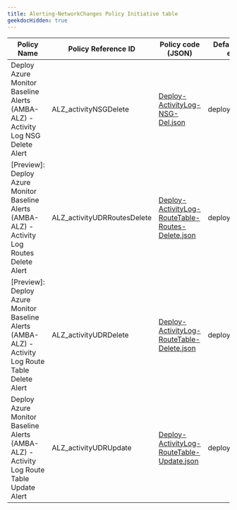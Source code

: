```yaml
---
title: Alerting-NetworkChanges Policy Initiative table
geekdocHidden: true
---
```


| Policy Name | Policy Reference ID | Policy code (JSON) | Default policy effect |
| ------------ | ------------------- | ------------------ | --------------------- |
| Deploy Azure Monitor Baseline Alerts (AMBA-ALZ) - Activity Log NSG Delete Alert | ALZ_activityNSGDelete | [Deploy-ActivityLog-NSG-Del.json](../../../../services/Network/networkSecurityGroups/Deploy-ActivityLog-NSG-Del.json) | deployIfNotExists |
| [Preview]: Deploy Azure Monitor Baseline Alerts (AMBA-ALZ) - Activity Log Routes Delete Alert | ALZ_activityUDRRoutesDelete | [Deploy-ActivityLog-RouteTable-Routes-Delete.json](../../../../services/Network/routeTables/Deploy-ActivityLog-RouteTable-Routes-Delete.json) | deployIfNotExists |
| [Preview]: Deploy Azure Monitor Baseline Alerts (AMBA-ALZ) - Activity Log Route Table Delete Alert | ALZ_activityUDRDelete | [Deploy-ActivityLog-RouteTable-Delete.json](../../../../services/Network/routeTables/Deploy-ActivityLog-RouteTable-Delete.json) | deployIfNotExists |
| Deploy Azure Monitor Baseline Alerts (AMBA-ALZ) - Activity Log Route Table Update Alert | ALZ_activityUDRUpdate | [Deploy-ActivityLog-RouteTable-Update.json](../../../../services/Network/routeTables/Deploy-ActivityLog-RouteTable-Update.json) | deployIfNotExists |
